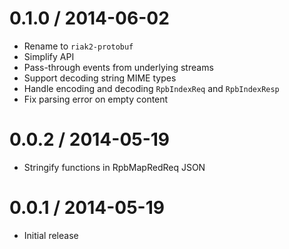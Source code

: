 0.1.0 / 2014-06-02
==================

  * Rename to `riak2-protobuf`
  * Simplify API
  * Pass-through events from underlying streams
  * Support decoding string MIME types
  * Handle encoding and decoding `RpbIndexReq` and `RpbIndexResp`
  * Fix parsing error on empty content


0.0.2 / 2014-05-19
==================

  * Stringify functions in RpbMapRedReq JSON


0.0.1 / 2014-05-19
==================

  * Initial release

